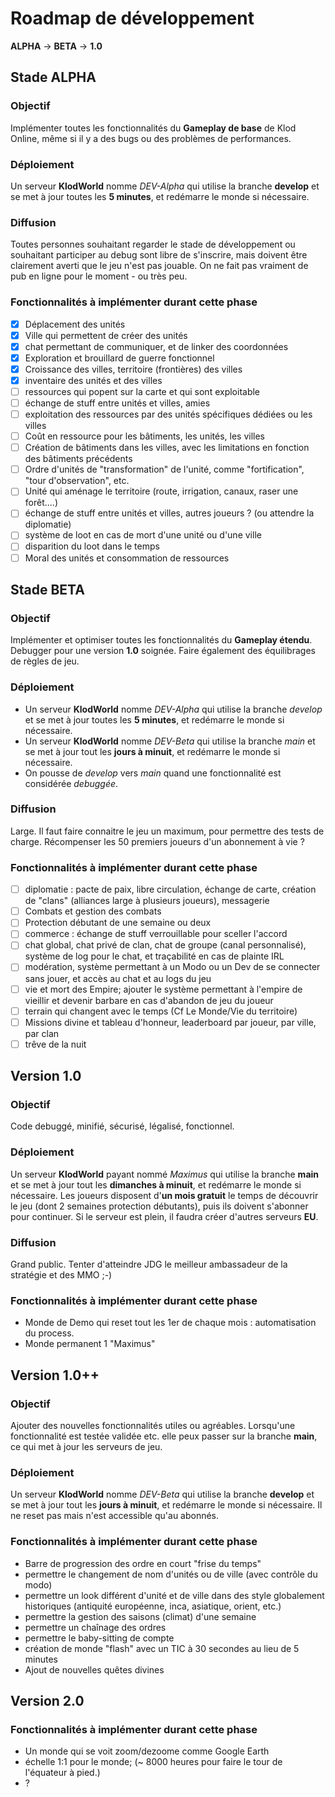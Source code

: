 # Roadmap de développement
**ALPHA** → **BETA** → **1.0**
## Stade ALPHA
### Objectif
Implémenter toutes les fonctionnalités du **Gameplay de base** de Klod Online, même si il y a des bugs ou des problèmes de performances.
### Déploiement
Un serveur **KlodWorld** nomme *DEV-Alpha* qui utilise la branche **develop** et se met à jour toutes les **5 minutes**, et redémarre le monde si nécessaire.
### Diffusion
Toutes personnes souhaitant regarder le stade de développement ou souhaitant participer au debug sont libre de s'inscrire, mais doivent être clairement averti que le jeu n'est pas jouable. On ne fait pas vraiment de pub en ligne pour le moment - ou très peu.
### Fonctionnalités à implémenter durant cette phase
- [x] Déplacement des unités 
- [x] Ville qui permettent de créer des unités
- [x] chat permettant de communiquer, et de linker des coordonnées
- [x] Exploration et brouillard de guerre fonctionnel
- [x] Croissance des villes, territoire (frontières) des villes 
- [x] inventaire des unités et des villes
- [ ] ressources qui popent sur la carte et qui sont exploitable
- [ ] échange de stuff entre unités et villes, amies
- [ ] exploitation des ressources par des unités spécifiques dédiées ou les villes
- [ ] Coût en ressource pour les bâtiments, les unités, les villes
- [ ] Création de bâtiments dans les villes, avec les limitations en fonction des bâtiments précédents
- [ ] Ordre d'unités de "transformation" de l'unité, comme "fortification", "tour d'observation", etc. 
- [ ] Unité qui aménage le territoire (route, irrigation, canaux, raser une forêt....)
- [ ] échange de stuff entre unités et villes, autres joueurs ? (ou attendre la diplomatie)
- [ ] système de loot en cas de mort d'une unité ou d'une ville
- [ ] disparition du loot dans le temps
- [ ] Moral des unités et consommation de ressources

## Stade BETA
### Objectif
Implémenter et optimiser toutes les fonctionnalités du **Gameplay étendu**. Debugger pour une version **1.0** soignée. Faire également des équilibrages de règles de jeu.
### Déploiement
 - Un serveur **KlodWorld** nomme *DEV-Alpha* qui utilise la branche *develop* et se met à jour toutes les **5 minutes**, et redémarre le monde si nécessaire.
 - Un serveur **KlodWorld** nomme *DEV-Beta* qui utilise la branche *main* et se met à jour tout les **jours à minuit**, et redémarre le monde si nécessaire.
 - On pousse de *develop* vers *main* quand une fonctionnalité est considérée *debuggée*.

### Diffusion
Large. Il faut faire connaitre le jeu un maximum, pour permettre des tests de  charge. Récompenser les 50 premiers joueurs d'un abonnement à vie ?
### Fonctionnalités à implémenter durant cette phase
- [ ] diplomatie : pacte de paix, libre circulation, échange de carte, création de "clans" (alliances large à plusieurs joueurs), messagerie
- [ ] Combats et gestion des combats
- [ ] Protection débutant de une semaine ou deux
- [ ] commerce : échange de stuff verrouillable pour sceller l'accord
- [ ] chat global, chat privé de clan, chat de groupe (canal personnalisé), système de log pour le chat, et traçabilité en cas de plainte IRL
- [ ] modération, système permettant à un Modo ou un Dev de se connecter sans jouer, et accès au chat et au logs du jeu
- [ ] vie et mort des Empire; ajouter le système permettant à l'empire de vieillir et devenir barbare en cas d'abandon de jeu du joueur
- [ ] terrain qui changent avec le temps (Cf Le Monde/Vie du territoire)
- [ ] Missions divine et tableau d'honneur, leaderboard par joueur, par ville, par clan
- [ ] trêve de la nuit

## Version 1.0
### Objectif
Code debuggé, minifié, sécurisé, légalisé, fonctionnel.
### Déploiement
Un serveur **KlodWorld** payant nommé *Maximus* qui utilise la branche **main** et se met à jour tout les **dimanches à minuit**, et redémarre le monde si nécessaire. 
Les joueurs disposent d'**un mois gratuit** le temps de découvrir le jeu (dont 2 semaines protection débutants), puis ils doivent s'abonner pour continuer.
Si le serveur est plein, il faudra créer d'autres serveurs **EU**.

### Diffusion
Grand public. Tenter d'atteindre JDG le meilleur ambassadeur de la stratégie et des MMO ;-)
### Fonctionnalités à implémenter durant cette phase
 - Monde de Demo qui reset tout les 1er de chaque mois : automatisation du process.
 - Monde permanent 1 "Maximus"

## Version 1.0++
### Objectif
Ajouter des nouvelles fonctionnalités utiles ou agréables. Lorsqu'une fonctionnalité est testée validée etc. elle peux passer sur la branche **main**, ce qui met à jour les serveurs de jeu.
### Déploiement
Un serveur **KlodWorld** nomme *DEV-Beta* qui utilise la branche **develop** et se met à jour tout les **jours à minuit**, et redémarre le monde si nécessaire. Il ne reset pas mais n'est accessible qu'au abonnés.
### Fonctionnalités à implémenter durant cette phase
 - Barre de progression des ordre en court "frise du temps"
 - permettre le changement de nom d'unités ou de ville (avec contrôle du modo)
 - permettre un look différent d'unité et de ville dans des style globalement historiques (antiquité européenne, inca, asiatique, orient, etc.)
 - permettre la gestion des saisons (climat) d'une semaine
 - permettre un chaînage des ordres
 - permettre le baby-sitting de compte
 - création de monde "flash" avec un TIC à 30 secondes au lieu de 5 minutes
 - Ajout de nouvelles quêtes divines

## Version 2.0
### Fonctionnalités à implémenter durant cette phase
 - Un monde qui se voit zoom/dezoome comme Google Earth
 - échelle 1:1 pour le monde; (~ 8000 heures pour faire le tour de l'équateur à pied.)
 - ?